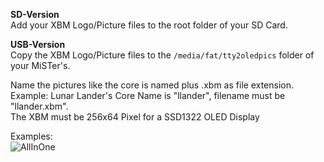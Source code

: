 **SD-Version**  
Add your XBM Logo/Picture files to the root folder of your SD Card.  
  
**USB-Version**  
Copy the XBM Logo/Picture files to the `/media/fat/tty2oledpics` folder of your MiSTer's.  
  
Name the pictures like the core is named plus .xbm as file extension.  
Example: Lunar Lander's Core Name is "llander", filename must be "llander.xbm".  
The XBM must be 256x64 Pixel for a SSD1322 OLED Display  
  
Examples:  
![AllInOne](https://github.com/venice1200/MiSTer_tty2oled/blob/main/Pictures/BMP/2021-02-09_All.png?raw=true)
